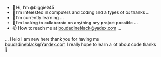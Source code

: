 - 👋 Hi, I’m @biggie045
- 👀 I’m interested in computers and coding and a types of os thanks  ...
- 🌱 I’m currently learning ...
- 💞️ I’m looking to collaborate on anything any project possible ...
- 📫 How to reach me at boudadineblack@yadex.com ...

... <!---
biggie045/biggie045 is a ✨ special ✨ repository because its `README.md` (this file) appears on your GitHub profile.
You can click the Preview link to take a look at your changes.
--->Hello I am new here thank you for having me boudadineblack@Yandex.com I really hope to learn a lot about code thanks 🙏 

